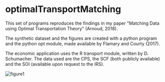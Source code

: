 # optimalTransportMatching

This set of programs reproduces the findings in my paper "Matching Data using Optimal Transportation Theory" (Arnoud, 2018).

The synthetic dataset and the figures are created with a python program and the python opt module, made available by Flamary and Courty (2017).

The economic application uses the R transport module, written by D. Schumacher. The data used are the CPS, the SCF (both publicly available) and the SOI (available upon request to the IRS).

![figure1](antoinearnoud.github.com/optimalTransportMatching/output/graphs/image.jpg)

